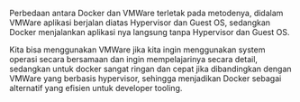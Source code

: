 Perbedaan antara Docker dan VMWare terletak pada metodenya, didalam VMWare aplikasi berjalan diatas Hypervisor dan Guest OS, sedangkan Docker menjalankan aplikasi nya langsung tanpa Hypervisor dan Guest OS.

Kita bisa menggunakan VMWare jika kita ingin menggunakan system operasi secara bersamaan dan ingin mempelajarinya secara detail, sedangkan untuk docker sangat ringan dan cepat jika dibandingkan dengan VMWare yang berbasis hypervisor, sehingga menjadikan Docker sebagai alternatif yang efisien untuk developer tooling. 